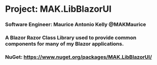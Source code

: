 # Project: MAK.LibBlazorUI
### Software Engineer: Maurice Antonio Kelly @MAKMaurice
### A Blazor Razor Class Library used to provide common components for many of my Blazor applications.
### NuGet: https://www.nuget.org/packages/MAK.LibBlazorUI/
